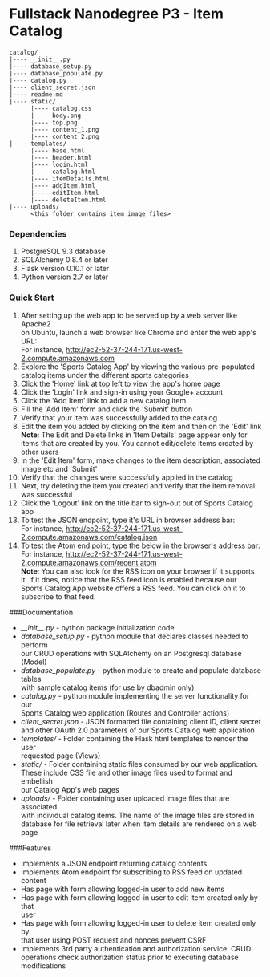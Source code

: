 # Fullstack Nanodegree P3 - Item Catalog
```
catalog/   
|---- __init__.py
|---- database_setup.py    
|---- database_populate.py    
|---- catalog.py
|---- client_secret.json
|---- readme.md
|---- static/
      |---- catalog.css
      |---- body.png
      |---- top.png
      |---- content_1.png
      |---- content_2.png
|---- templates/
      |---- base.html
      |---- header.html
      |---- login.html
      |---- catalog.html
      |---- itemDetails.html
      |---- addItem.html
      |---- editItem.html
      |---- deleteItem.html
|---- uploads/
      <this folder contains item image files>
```
### Dependencies  
1. PostgreSQL 9.3 database  
2. SQLAlchemy 0.8.4 or later  
3. Flask version 0.10.1 or later  
4. Python version 2.7 or later  

### Quick Start  
1. After setting up the web app to be served up by a web server like Apache2  
on Ubuntu, launch a web browser like Chrome and enter the web app's URL:  
   For instance, http://ec2-52-37-244-171.us-west-2.compute.amazonaws.com
2. Explore the 'Sports Catalog App' by viewing the various pre-populated  
catalog items under the different sports categories  
3. Click the 'Home' link at top left to view the app's home page  
4. Click the 'Login' link and sign-in using your Google+ account  
5. Click the 'Add Item' link to add a new catalog item  
6. Fill the 'Add Item' form and click the 'Submit' button  
7. Verify that your item was successfully added to the catalog  
8. Edit the item you added by clicking on the item and then on the 'Edit' link  
    **Note**: The Edit and Delete links in 'Item Details' page appear only for  
    items that are created by you. You cannot edit/delete items created by  
    other users  
9. In the 'Edit Item' form, make changes to the item description, associated  
    image etc and 'Submit'  
10. Verify that the changes were successfully applied in the catalog  
11. Next, try deleting the item you created and verify that the item removal  
was successful  
12. Click the 'Logout' link on the title bar to sign-out out of Sports Catalog app  
13. To test the JSON endpoint, type it's URL in browser address bar:  
    For instance, http://ec2-52-37-244-171.us-west-2.compute.amazonaws.com/catalog.json  
14. To test the Atom end point, type the below in the browser's address bar:  
    For instance, http://ec2-52-37-244-171.us-west-2.compute.amazonaws.com/recent.atom  
    **Note**: You can also look for the RSS icon on your browser if it supports  
    it. If it does, notice that the RSS feed icon is enabled because our  
    Sports Catalog App website offers a RSS feed. You can click on it to  
    subscribe to that feed.  

###Documentation
* *\_\_init\_\_.py* - python package initialization code
* _database_setup.py_ - python module that declares classes needed to perform  
our CRUD operations with SQLAlchemy on an Postgresql database (Model)  
* _database_populate.py_ - python module to create and populate database tables  
with sample catalog items (for use by dbadmin only)
* _catalog.py_ - python module implementing the server functionality for our  
Sports Catalog web application (Routes and Controller actions)
* _client_secret.json_ - JSON formatted file containing client ID, client secret  
and other OAuth 2.0 parameters of our Sports Catalog web application  
* _templates/_ - Folder containing the Flask html templates to render the user  
requested page (Views)
* _static/_ - Folder containing static files consumed by our web application.  
These include CSS file and other image files used to format and embellish  
our Catalog App's web pages
* _uploads/_ - Folder containing user uploaded image files that are associated  
with individual catalog items. The name of the image files are stored in  
database for file retrieval later when item details are rendered on a web page  


###Features
* Implements a JSON endpoint returning catalog contents
* Implements Atom endpoint for subscribing to RSS feed on updated content  
* Has page with form allowing logged-in user to add new items  
* Has page with form allowing logged-in user to edit item created only by that  
user  
* Has page with form allowing logged-in user to delete item created only by  
that user using POST request and nonces prevent CSRF
* Implements 3rd party authentication and authorization service. CRUD  
operations check authorization status prior to executing database modifications  


